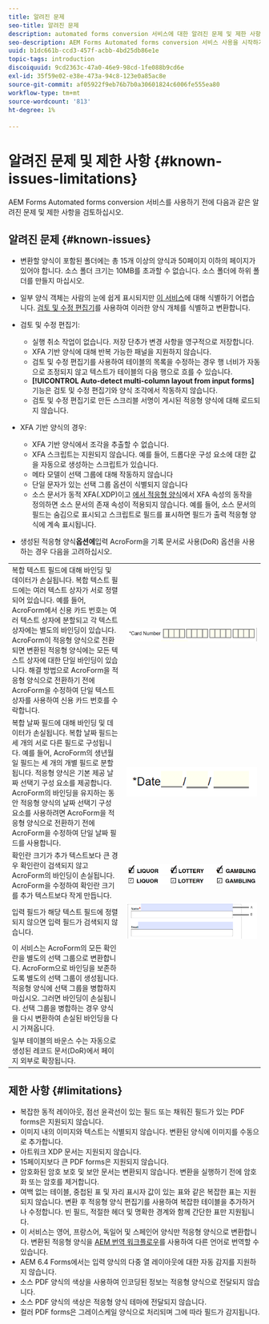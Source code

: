 ```yaml
---
title: 알려진 문제
seo-title: 알려진 문제
description: automated forms conversion 서비스에 대한 알려진 문제 및 제한 사항
seo-description: AEM Forms Automated forms conversion 서비스 사용을 시작하기 전에 서비스의 알려진 문제 및 제한 사항에 대해 알아봅니다
uuid: b1dc661b-ccd3-457f-acbb-4bd25db86e1e
topic-tags: introduction
discoiquuid: 9cd2363c-47a0-46e9-98cd-1fe088b9cd6e
exl-id: 35f59e02-e38e-473a-94c8-123e0a85ac8e
source-git-commit: af05922f9eb76b7b0a30601824c6006fe555ea80
workflow-type: tm+mt
source-wordcount: '813'
ht-degree: 1%

---
```


# 알려진 문제 및 제한 사항 {#known-issues-limitations}

AEM Forms Automated forms conversion 서비스를 사용하기 전에 다음과 같은 알려진 문제 및 제한 사항을 검토하십시오.

## 알려진 문제 {#known-issues}

* 변환할 양식이 포함된 폴더에는 총 15개 이상의 양식과 50페이지 이하의 페이지가 있어야 합니다. 소스 폴더 크기는 10MB를 초과할 수 없습니다. 소스 폴더에 하위 폴더를 만들지 마십시오.
* 일부 양식 객체는 사람의 눈에 쉽게 표시되지만 [이 서비스](styles-and-pattern-considerations-and-best-practices.md)에 대해 식별하기 어렵습니다. [검토 및 수정 편집기](review-correct-ui-edited.md)를 사용하여 이러한 양식 개체를 식별하고 변환합니다.
* 검토 및 수정 편집기:

   * 실행 취소 작업이 없습니다. 저장 단추가 변경 사항을 영구적으로 저장합니다.
   * XFA 기반 양식에 대해 반복 가능한 패널을 지원하지 않습니다.
   * 검토 및 수정 편집기를 사용하여 테이블의 목록을 수정하는 경우 행 너비가 자동으로 조정되지 않고 텍스트가 테이블의 다음 행으로 흐를 수 있습니다.
   * **[!UICONTROL Auto-detect multi-column layout from input forms]** 기능은 검토 및 수정 편집기와 양식 조각에서 작동하지 않습니다.
   * 검토 및 수정 편집기로 만든 스크리블 서명이 게시된 적응형 양식에 대해 로드되지 않습니다.


* XFA 기반 양식의 경우:
   * XFA 기반 양식에서 조각을 추출할 수 없습니다.
   * XFA 스크립트는 지원되지 않습니다. 예를 들어, 드롭다운 구성 요소에 대한 값을 자동으로 생성하는 스크립트가 있습니다.
   * 메타 모델이 선택 그룹에 대해 작동하지 않습니다
   * 단일 문자가 있는 선택 그룹 옵션이 식별되지 않습니다
   * 소스 문서가 동적 XFA(.XDP)이고 [에서 적응형 양식](https://helpx.adobe.com/experience-manager/6-5/forms/using/xfa-api-supported-in-adaptive-form.html#supportedxfaelementsandtheirmappinginadaptiveformsbr)에서 XFA 속성의 동작을 정의하면 소스 문서의 존재 속성이 적용되지 않습니다. 예를 들어, 소스 문서의 필드는 숨김으로 표시되고 스크립트로 필드를 표시하면 필드가 출력 적응형 양식에 계속 표시됩니다.

* 생성된 적응형 양식&#x200B;**옵션에**&#x200B;입력 AcroForm을 기록 문서로 사용(DoR) 옵션을 사용하는 경우 다음을 고려하십시오.

<table>
    <tr>
        <td>복합 텍스트 필드에 대해 바인딩 및 데이터가 손실됩니다. 복합 텍스트 필드에는 여러 텍스트 상자가 서로 정렬되어 있습니다. 예를 들어, AcroForm에서 신용 카드 번호는 여러 텍스트 상자에 분할되고 각 텍스트 상자에는 별도의 바인딩이 있습니다. AcroForm이 적응형 양식으로 전환되면 변환된 적응형 양식에는 모든 텍스트 상자에 대한 단일 바인딩이 있습니다. 해결 방법으로 AcroForm을 적응형 양식으로 전환하기 전에 AcroForm을 수정하여 단일 텍스트 상자를 사용하여 신용 카드 번호를 수락합니다.</td>
        <td><img  src="assets/creditCard_Composite.png"/>                                                            </td>
    </tr>
    <tr>
        <td>복합 날짜 필드에 대해 바인딩 및 데이터가 손실됩니다. 복합 날짜 필드는 세 개의 서로 다른 필드로 구성됩니다. 예를 들어, AcroForm의 생년월일 필드는 세 개의 개별 필드로 분할됩니다. 적응형 양식은 기본 제공 날짜 선택기 구성 요소를 제공합니다. AcroForm의 바인딩을 유지하는 동안 적응형 양식의 날짜 선택기 구성 요소를 사용하려면 AcroForm을 적응형 양식으로 전환하기 전에 AcroForm을 수정하여 단일 날짜 필드를 사용합니다.</td>
        <td><img  src="assets/CompositeDateField.png"/></td>
    </tr>
    <tr>
        <td>확인란 크기가 추가 텍스트보다 큰 경우 확인란이 검색되지 않고 AcroForm의 바인딩이 손실됩니다. AcroForm을 수정하여 확인란 크기를 추가 텍스트보다 작게 만듭니다.</td>
        <td><img  src="assets/large-text-box.png"/><br/><img  src="assets/small-text-box.png"/></td>
    </tr>
    <tr>
        <td>입력 필드가 해당 텍스트 필드에 정렬되지 않으면 입력 필드가 검색되지 않습니다.  </td>
        <td><img  src="assets/non-alingned-fields.png"/></td>
    </tr>
    <tr >
        <td>이 서비스는 AcroForm의 모든 확인란을 별도의 선택 그룹으로 변환합니다. AcroForm으로 바인딩을 보존하도록 별도의 선택 그룹이 생성됩니다. 적응형 양식에 선택 그룹을 병합하지 마십시오. 그러면 바인딩이 손실됩니다. 선택 그룹을 병합하는 경우 양식을 다시 변환하여 손실된 바인딩을 다시 가져옵니다. </td>
        <td></td>
    </tr>
    <tr >
        <td>일부 테이블의 바운스 수는 자동으로 생성된 레코드 문서(DoR)에서 페이지 외부로 확장됩니다. </td>
        <td></td>
    </tr>
</table>

## 제한 사항 {#limitations}

* 복잡한 동적 레이아웃, 점선 윤곽선이 있는 필드 또는 채워진 필드가 있는 PDF forms은 지원되지 않습니다.
* 이미지 내의 이미지와 텍스트는 식별되지 않습니다. 변환된 양식에 이미지를 수동으로 추가합니다.
* 아트워크 XDP 문서는 지원되지 않습니다.
* 15페이지보다 큰 PDF forms은 지원되지 않습니다.
* 암호화된 암호 보호 및 보안 문서는 변환되지 않습니다. 변환을 실행하기 전에 암호화 또는 암호를 제거합니다.
* 여백 없는 테이블, 중첩된 표 및 자리 표시자 값이 있는 표와 같은 복잡한 표는 지원되지 않습니다. 변환 후 적응형 양식 편집기를 사용하여 복잡한 테이블을 추가하거나 수정합니다. 빈 필드, 적절한 헤더 및 명확한 경계와 함께 간단한 표만 지원됩니다.
* 이 서비스는 영어, 프랑스어, 독일어 및 스페인어 양식만 적응형 양식으로 변환합니다. 변환된 적응형 양식을 [AEM 번역 워크플로우](https://helpx.adobe.com/experience-manager/6-5/forms/using/using-aem-translation-workflow-to-localize-adaptive-forms.html)를 사용하여 다른 언어로 번역할 수 있습니다.
* AEM 6.4 Forms에서는 입력 양식의 다중 열 레이아웃에 대한 자동 감지를 지원하지 않습니다.
* 소스 PDF 양식의 색상을 사용하여 인코딩된 정보는 적응형 양식으로 전달되지 않습니다.
* 소스 PDF 양식의 색상은 적응형 양식 테마에 전달되지 않습니다.
* 컬러 PDF forms은 그레이스케일 양식으로 처리되며 그에 따라 필드가 감지됩니다.
